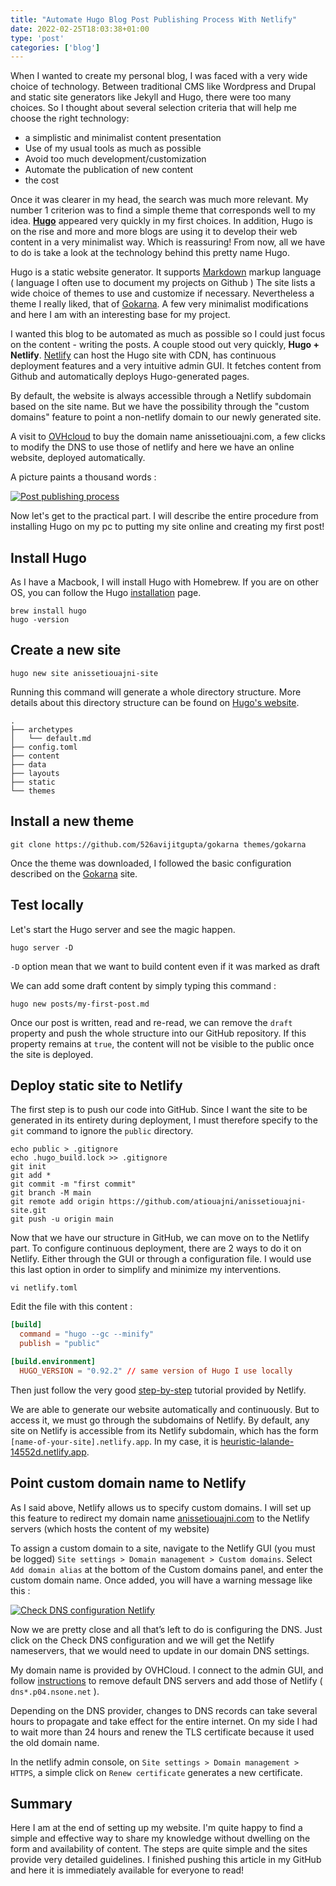 ```yaml
---
title: "Automate Hugo Blog Post Publishing Process With Netlify"
date: 2022-02-25T18:03:38+01:00
type: 'post'
categories: ['blog']
---
```

When I wanted to create my personal blog, I was faced with a very wide choice of technology. Between traditional CMS like Wordpress and Drupal and static site generators like Jekyll and Hugo, there were too many choices.
So I thought about several selection criteria that will help me choose the right technology:

- a simplistic and minimalist content presentation
- Use of my usual tools as much as possible
- Avoid too much development/customization
- Automate the publication of new content
- the cost

Once it was clearer in my head, the search was much more relevant. My number 1 criterion was to find a simple theme that corresponds well to my idea. **[Hugo](https://gohugo.io)** appeared very quickly in my first choices.
In addition, Hugo is on the rise and more and more blogs are using it to develop their web content in a very minimalist way. Which is reassuring!
From now, all we have to do is take a look at the technology behind this pretty name Hugo.

Hugo is a static website generator. It supports [Markdown](https://www.markdownguide.org/) markup language ( language I often use to document my projects on Github )
The site lists a wide choice of themes to use and customize if necessary. Nevertheless a theme I really liked, that of [Gokarna](https://github.com/526avijitgupta/gokarna).
A few very minimalist modifications and here I am with an interesting base for my project.

I wanted this blog to be automated as much as possible so I could just focus on the content - writing the posts.
A couple stood out very quickly, **Hugo + Netlify**. [Netlify](https://www.netlify.com/) can host the Hugo site with CDN, has continuous deployment features and a very intuitive admin GUI. It fetches content from Github and automatically deploys Hugo-generated pages.

By default, the website is always accessible through a Netlify subdomain based on the site name. But we have the possibility through the "custom domains" feature to point a non-netlify domain to our newly generated site.

A visit to [OVHcloud](https://www.ovhcloud.com/) to buy the domain name anissetiouajni.com, a few clicks to modify the DNS to use those of netlify and here we have an online website, deployed automatically.

A picture paints a thousand words :

[![Post publishing process](/img/2022-02-25/post-publishing-process.png "Post publishing process")](/img/2022-02-25/post-publishing-process.png)

Now let's get to the practical part. I will describe the entire procedure from installing Hugo on my pc to putting my site online and creating my first post!

## Install Hugo

As I have a Macbook, I will install Hugo with Homebrew. If you are on other OS, you can follow the Hugo [installation](https://gohugo.io/getting-started/installing/) page.


```shell
brew install hugo
hugo -version
```

## Create a new site

```shell
hugo new site anissetiouajni-site
```

Running this command will generate a whole directory structure. More details about this directory structure can be found on [Hugo's website](https://gohugo.io/getting-started/directory-structure/#directory-structure-explained).

```shell
.
├── archetypes
│   └── default.md
├── config.toml
├── content
├── data
├── layouts
├── static
└── themes
```

## Install a new theme

```shell
git clone https://github.com/526avijitgupta/gokarna themes/gokarna
```
Once the theme was downloaded, I followed the basic configuration described on the [Gokarna](https://gokarna-hugo.netlify.app/posts/theme-documentation-basics/) site.

## Test locally
Let's start the Hugo server and see the magic happen.

```shell
hugo server -D
```

`-D` option mean that we want to build content even if it was marked as draft

We can add some draft content by simply typing this command :

```shell
hugo new posts/my-first-post.md
```

Once our post is written, read and re-read, we can remove the `draft` property and push the whole structure into our GitHub repository. If this property remains at `true`, the content will not be visible to the public once the site is deployed.

## Deploy static site to Netlify

The first step is to push our code into GitHub. Since I want the site to be generated in its entirety during deployment, I must therefore specify to the `git` command to ignore the `public` directory.

```shell
echo public > .gitignore
echo .hugo_build.lock >> .gitignore
git init
git add *
git commit -m "first commit"
git branch -M main
git remote add origin https://github.com/atiouajni/anissetiouajni-site.git
git push -u origin main
````

Now that we have our structure in GitHub, we can move on to the Netlify part.
To configure continuous deployment, there are 2 ways to do it on Netlify. Either through the GUI or through a configuration file. I would use this last option in order to simplify and minimize my interventions.

```shell
vi netlify.toml
````

Edit the file with this content :

```toml
[build]
  command = "hugo --gc --minify"
  publish = "public"

[build.environment]
  HUGO_VERSION = "0.92.2" // same version of Hugo I use locally
```

Then just follow the very good [step-by-step](https://www.netlify.com/blog/2016/09/29/a-step-by-step-guide-deploying-on-netlify/) tutorial provided by Netlify. 

We are able to generate our website automatically and continuously. But to access it, we must go through the subdomains of Netlify. By default, any site on Netlify is accessible from its Netlify subdomain, which has the form `[name-of-your-site].netlify.app`. In my case, it is [heuristic-lalande-14552d.netlify.app](heuristic-lalande-14552d.netlify.app).

## Point custom domain name to Netlify

As I said above, Netlify allows us to specify custom domains. I will set up this feature to redirect my domain name [anissetiouajni.com](anissetiouajni.com) to the Netlify servers (which hosts the content of my website)

To assign a custom domain to a site, navigate to the Netlify GUI (you must be logged) `Site settings > Domain management > Custom domains`.
Select `Add domain alias` at the bottom of the Custom domains panel, and enter the custom domain name. Once added, you will have a warning message like this :

[![Check DNS configuration Netlify](/img/2022-02-25/domains-https-check-dns-configuration.png "Check DNS configuration Netlify")](domains-https-check-dns-configuration.png)

Now we are pretty close and all that’s left to do is configuring the DNS. Just click on the Check DNS configuration and we will get the Netlify nameservers, that we would need to update in our domain DNS settings.

My domain name is provided by OVHCloud. I connect to the admin GUI, and follow [instructions](https://docs.ovh.com/gb/en/domains/web_hosting_general_information_about_dns_servers/) to remove default DNS servers and add those of Netlify ( `dns*.p04.nsone.net` ).

Depending on the DNS provider, changes to DNS records can take several hours to propagate and take effect for the entire internet. On my side I had to wait more than 24 hours and renew the TLS certificate because it used the old domain name. 

In the netlify admin console, on `Site settings > Domain management > HTTPS`, a simple click on `Renew certificate` generates a new certificate.

## Summary

Here I am at the end of setting up my website. I'm quite happy to find a simple and effective way to share my knowledge without dwelling on the form and availability of content. The steps are quite simple and the sites provide very detailed guidelines.
I finished pushing this article in my GitHub and here it is immediately available for everyone to read!











